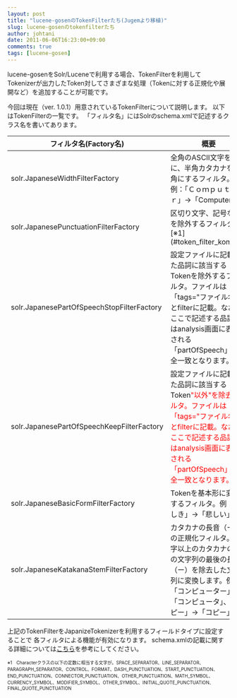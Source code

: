 ```yaml
---
layout: post
title: "lucene-gosenのTokenFilterたち(Jugemより移植)"
slug: lucene-gosenのtokenfilterたち
author: johtani
date: 2011-06-06T16:23:00+09:00
comments: true
tags: [lucene-gosen]
---
```

lucene-gosenをSolr/Luceneで利用する場合、TokenFilterを利用してTokenizerが出力したToken対してさまざまな処理（Tokenに対する正規化や展開など）を追加することが可能です。

今回は現在（ver. 1.0.1）用意されているTokenFilterについて説明します。
以下はTokenFilterの一覧です。
「フィルタ名」にはSolrのschema.xmlで記述するクラス名を書いてあります。

<table class="list_view">
<thead>
<tr>
<th>フィルタ名(Factory名)</th>
<th>概要</th>
</tr>
</thead>
<tbody>
<tr class="spec">
<td>solr.JapaneseWidthFilterFactory</td>
<td>全角のASCII文字を半角に、半角カタカナを全角にするフィルタ。例：「Ｃｏｍｐｕｔｅｒ」-&gt;「Computer」</td>
</tr>
<tr class="specalt">
<td class="alt">solr.JapanesePunctuationFilterFactory</td>
<td class="alt">区切り文字、記号などを除外するフィルタ。[※1](#token_filter_kome_1)</td>
</tr>

<tr class="spec">
<td>solr.JapanesePartOfSpeechStopFilterFactory</td>
<td>設定ファイルに記載した品詞に該当するTokenを除外するフィルタ。ファイルは「tags="ファイル名"」とfilterに記載。なお、ここで記述する品詞とはanalysis画面に表示される「partOfSpeech」の完全一致となります。</td>
</tr>
<tr class="specalt">
<td class="alt">solr.JapanesePartOfSpeechKeepFilterFactory</td>
<td class="alt">設定ファイルに記載した品詞に該当するToken<span style="color:#ff0000">"以外"を除去フィルタ。ファイルは「tags="ファイル名"」とfilterに記載。なお、ここで記述する品詞とはanalysis画面に表示される「partOfSpeech」の完全一致となります。</td>
</tr>

<tr class="spec">
<td>solr.JapaneseBasicFormFilterFactory</td>
<td>Tokenを基本形に変換するフィルタ。例：「悲しき」-&gt;「悲しい」</td>
</tr>
<tr class="specalt">
<td class="alt">solr.JapaneseKatakanaStemFilterFactory</td>
<td class="alt">カタカナの長音（ー）の正規化フィルタ。4文字以上のカタカナのみの文字列の最後の長音（ー）を除去した文字列に変換します。例：「コンピューター」-&gt;「コンピュータ」、「コピー」-&gt;「コピー」</td>
</tr>

</tbody>
</table>



上記のTokenFilterをJapanizeTokenizerを利用するフィールドタイプに設定することで
各フィルタによる機能が有効になります。
schema.xmlの記載に関する詳細については[こちら](http://lucene-gosen.googlecode.com/svn/trunk/example/schema.xml.snippet)を参考にしてください。


<span style="font-size:x-small;" id="token_filter_kome_1">※1　Characterクラスの以下の定数に相当する文字が。SPACE_SEPARATOR、LINE_SEPARATOR、PARAGRAPH_SEPARATOR、CONTROL、FORMAT、DASH_PUNCTUATION、START_PUNCTUATION、END_PUNCTUATION、CONNECTOR_PUNCTUATION、OTHER_PUNCTUATION、MATH_SYMBOL、CURRENCY_SYMBOL、MODIFIER_SYMBOL、OTHER_SYMBOL、INITIAL_QUOTE_PUNCTUATION、FINAL_QUOTE_PUNCTUATION
